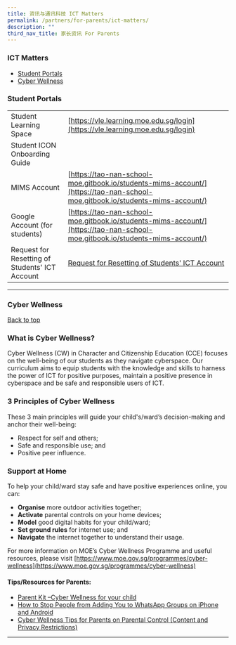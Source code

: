 ```yaml
---
title: 资讯与通讯科技 ICT Matters
permalink: /partners/for-parents/ict-matters/
description: ""
third_nav_title: 家长资讯 For Parents
---
```

### ICT Matters <a name="backtotop"></a>
* [Student Portals](#StudentPortals)
* [Cyber Wellness](#CyberWellness)

### <a name="StudentPortals"></a>Student Portals



|  |  |
| -------- | -------- | 
| Student Learning Space    |  [https://vle.learning.moe.edu.sg/login](https://vle.learning.moe.edu.sg/login)    | 
| Student ICON Onboarding Guide|   |
|MIMS Account | [https://tao-nan-school-moe.gitbook.io/students-mims-account/](https://tao-nan-school-moe.gitbook.io/students-mims-account/) |
|Google Account (for students)| [https://tao-nan-school-moe.gitbook.io/students-mims-account/](https://tao-nan-school-moe.gitbook.io/students-mims-account/)| 
|Request for Resetting of Students' ICT Account | [Request for Resetting of Students' ICT Account](https://go.gov.sg/tnspasswordreset)|

------------

### <a name="CyberWellness"></a>Cyber Wellness
[Back to top](#backtotop)

### What is Cyber Wellness?
Cyber Wellness (CW) in Character and Citizenship Education (CCE) focuses on the well-being of our students as they navigate cyberspace. Our curriculum aims to equip students with the knowledge and skills to harness the power of ICT for positive purposes, maintain a positive presence in cyberspace and be safe and responsible users of ICT.  
  
### 3 Principles of Cyber Wellness
These 3 main principles will guide your child's/ward’s decision-making and anchor their well-being:  
* Respect for self and others;
* Safe and responsible use; and
* Positive peer influence.

### Support at Home
To help your child/ward stay safe and have positive experiences online, you can:  
* **Organise** more outdoor activities together;
* **Activate** parental controls on your home devices;
* **Model** good digital habits for your child/ward;
* **Set ground rules** for internet use; and
* **Navigate** the internet together to understand their usage.

For more information on MOE’s Cyber Wellness Programme and useful resources, please visit [https://www.moe.gov.sg/programmes/cyber-wellness](https://www.moe.gov.sg/programmes/cyber-wellness)

#### Tips/Resources for Parents:
* [Parent Kit –Cyber Wellness for your child](/files/cyber-wellness-for-your-child.pdf)
* [How to Stop People from Adding You to WhatsApp Groups on iPhone and Android](/files/How%20to%20Stop%20People%20From%20Adding%20You%20to%20WhatsApp%20Groups%20on%20iPhone%20and%20Android.pdf)
* [Cyber Wellness Tips for Parents on Parental Control (Content and Privacy Restrictions)](/files/2021%20Cyber%20Wellness%20Tips%20Parental%20Control.pdf)

----------